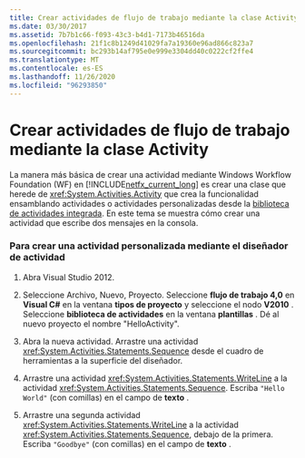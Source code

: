 ```yaml
---
title: Crear actividades de flujo de trabajo mediante la clase Activity
ms.date: 03/30/2017
ms.assetid: 7b7b1c66-f093-43c3-b4d1-7173b46516da
ms.openlocfilehash: 21f1c8b1249d41029fa7a19360e96ad866c823a7
ms.sourcegitcommit: bc293b14af795e0e999e3304dd40c0222cf2ffe4
ms.translationtype: MT
ms.contentlocale: es-ES
ms.lasthandoff: 11/26/2020
ms.locfileid: "96293850"
---
```

# <a name="workflow-activity-authoring-using-the-activity-class"></a>Crear actividades de flujo de trabajo mediante la clase Activity

La manera más básica de crear una actividad mediante Windows Workflow Foundation (WF) en [!INCLUDE[netfx_current_long](../../../includes/netfx-current-long-md.md)] es crear una clase que herede de <xref:System.Activities.Activity> que crea la funcionalidad ensamblando actividades o actividades personalizadas desde la [biblioteca de actividades integrada](net-framework-4-5-built-in-activity-library.md). En este tema se muestra cómo crear una actividad que escribe dos mensajes en la consola.

### <a name="to-create-a-custom-activity-using-the-activity-designer"></a>Para crear una actividad personalizada mediante el diseñador de actividad

1. Abra Visual Studio 2012.

2. Seleccione Archivo, Nuevo, Proyecto. Seleccione **flujo de trabajo 4,0** en **Visual C#** en la ventana **tipos de proyecto** y seleccione el nodo **V2010** . Seleccione **biblioteca de actividades** en la ventana **plantillas** . Dé al nuevo proyecto el nombre "HelloActivity".

3. Abra la nueva actividad.  Arrastre una actividad <xref:System.Activities.Statements.Sequence> desde el cuadro de herramientas a la superficie del diseñador.

4. Arrastre una actividad <xref:System.Activities.Statements.WriteLine> a la actividad <xref:System.Activities.Statements.Sequence>. Escriba `"Hello World"` (con comillas) en el campo de **texto** .

5. Arrastre una segunda actividad <xref:System.Activities.Statements.WriteLine> a la actividad <xref:System.Activities.Statements.Sequence>, debajo de la primera. Escriba `"Goodbye"` (con comillas) en el campo de **texto** .
